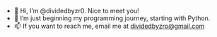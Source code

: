 - 👋 Hi, I’m @dividedbyzr0. Nice to meet you!
- 🌱 I’m just beginning my programming journey, starting with Python.
- 📫 If you want to reach me, email me at dividedbyzro@gmail.com
